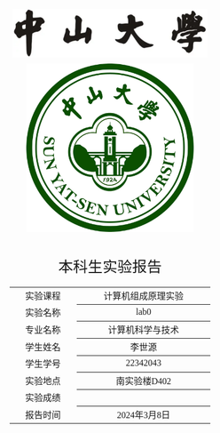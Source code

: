 <div class="cover" style="page-break-after:always;font-family:方正公文仿宋;width:100%;height:100%;border:none;margin: 0 auto;text-align:center;">
    <div style="width:70%;margin: 0 auto;height:0;padding-bottom:10%;">
        </br>
        <img src="./sysu-name.jpg" alt="校名" style="width:100%;"/>
    </div>
    </br></br></br></br>
    <div style="width:60%;margin: 0 auto;height:0;padding-bottom:40%;">
        <img src="./sysu.jpg" alt="校徽" style="width:100%;"/>
	</div>
</br></br></br></br></br></br></br></br></br>
    <span style="font-family:华文黑体Bold;text-align:center;font-size:20pt;margin: 10pt auto;line-height:30pt;">本科生实验报告</span>
    </br>
    </br>
    <table style="border:none;text-align:center;width:72%;font-family:仿宋;font-size:14px; margin: 0 auto;">
    <tbody style="font-family:方正公文仿宋;font-size:12pt;">
    	<tr style="font-weight:normal;"> 
    		<td style="width:20%;text-align:center;">实验课程</td>
    		<td style="width:40%;font-weight:normal;border-bottom: 1px solid;text-align:center;font-family:华文仿宋">计算机组成原理实验</td>
      </tr>
    	<tr style="font-weight:normal;"> 
    		<td style="width:20%;text-align:center;">实验名称</td>
    		<td style="width:40%;font-weight:normal;border-bottom: 1px solid;text-align:center;font-family:华文仿宋">lab0</td>
      </tr>
    	<tr style="font-weight:normal;"> 
    		<td style="width:20%;text-align:center;">专业名称</td>
    		<td style="width:40%;font-weight:normal;border-bottom: 1px solid;text-align:center;font-family:华文仿宋">计算机科学与技术</td>
      </tr>
    	<tr style="font-weight:normal;"> 
    		<td style="width:20%;text-align:center;">学生姓名</td>
    		<td style="width:40%;font-weight:normal;border-bottom: 1px solid;text-align:center;font-family:华文仿宋">李世源</td>
      </tr>
    	<tr style="font-weight:normal;"> 
    		<td style="width:20%;text-align:center;">学生学号</td>
    		<td style="width:40%;font-weight:normal;border-bottom: 1px solid;text-align:center;font-family:华文仿宋">22342043</td>
      </tr>
    	<tr style="font-weight:normal;"> 
    		<td style="width:20%;text-align:center;">实验地点</td>
    		<td style="width:40%;font-weight:normal;border-bottom: 1px solid;text-align:center;font-family:华文仿宋">南实验楼D402</td>
      </tr>
    	<tr style="font-weight:normal;"> 
    		<td style="width:20%;text-align:center;">实验成绩</td>
    		<td style="width:40%;font-weight:normal;border-bottom: 1px solid;text-align:center;font-family:华文仿宋"></td>
      </tr>
      <tr style="font-weight:normal;"> 
    		<td style="width:20%;text-align:center;">报告时间</td>
    		<td style="width:40%;font-weight:normal;border-bottom: 1px solid;text-align:center;font-family:华文仿宋">2024年3月8日</td>
      </tr>
    </tbody>              
    </table>
</div>

<!-- 注释语句：导出PDF时会在这里分页 -->



